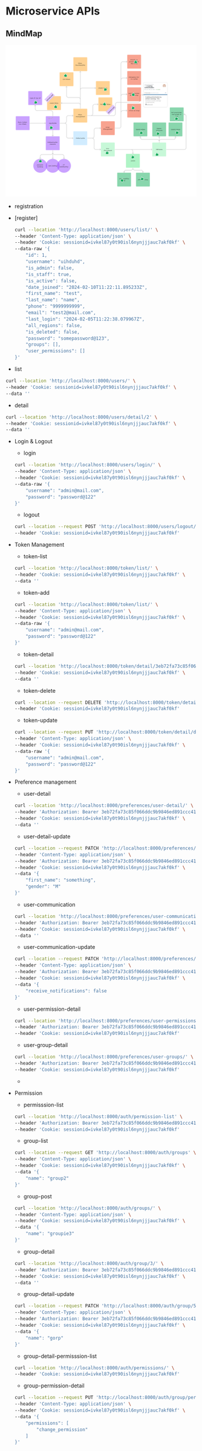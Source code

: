 # Microservice APIs

## MindMap
![Mind Map](MindMap.png)

- registration
- [register]
    
    ```bash
    curl --location 'http://localhost:8000/users/list/' \
    --header 'Content-Type: application/json' \
    --header 'Cookie: sessionid=ivkel87y0t90isl6nynjjjauc7akf0kf' \
    --data-raw '{
        "id": 1,
        "username": "uihduhd",
        "is_admin": false,
        "is_staff": true,
        "is_active": false,
        "date_joined": "2024-02-10T11:22:11.895233Z",
        "first_name": "test",
        "last_name": "name",
        "phone": "9999999999",
        "email": "test2@mail.com",
        "last_login": "2024-02-05T11:22:38.079967Z",
        "all_regions": false,
        "is_deleted": false,
        "password": "somepassword@123",
        "groups": [],
        "user_permissions": []
    }'
    ```
    
- list

```bash
curl --location 'http://localhost:8000/users/' \
--header 'Cookie: sessionid=ivkel87y0t90isl6nynjjjauc7akf0kf' \
--data ''
```

- detail

```bash
curl --location 'http://localhost:8000/users/detail/2' \
--header 'Cookie: sessionid=ivkel87y0t90isl6nynjjjauc7akf0kf' \
--data ''
```

- Login & Logout
    - login
    
    ```bash
    curl --location 'http://localhost:8000/users/login/' \
    --header 'Content-Type: application/json' \
    --header 'Cookie: sessionid=ivkel87y0t90isl6nynjjjauc7akf0kf' \
    --data-raw '{
        "username": "admin@mail.com",
        "password": "password@122"
    }'
    ```
    
    - logout
    
    ```bash
    curl --location --request POST 'http://localhost:8000/users/logout/' \
    --header 'Cookie: sessionid=ivkel87y0t90isl6nynjjjauc7akf0kf'
    ```
    
- Token Management
    - token-list
    
    ```bash
    curl --location 'http://localhost:8000/token/list/' \
    --header 'Cookie: sessionid=ivkel87y0t90isl6nynjjjauc7akf0kf' \
    --data ''
    ```
    
    - token-add
    
    ```bash
    curl --location 'http://localhost:8000/token/list/' \
    --header 'Content-Type: application/json' \
    --header 'Cookie: sessionid=ivkel87y0t90isl6nynjjjauc7akf0kf' \
    --data-raw '{
        "username": "admin@mail.com",
        "password": "password@122"
    }'
    ```
    
    - token-detail
    
    ```bash
    curl --location 'http://localhost:8000/token/detail/3eb72fa73c85f066ddc9b9846ed891ccc41c413a/' \
    --header 'Cookie: sessionid=ivkel87y0t90isl6nynjjjauc7akf0kf' \
    --data ''
    ```
    
    - token-delete
    
    ```bash
    curl --location --request DELETE 'http://localhost:8000/token/detail/21a82f093b4a03b5b54ac34039b0e546880c6e11/' \
    --header 'Cookie: sessionid=ivkel87y0t90isl6nynjjjauc7akf0kf'
    ```
    
    - token-update
    
    ```bash
    curl --location --request PUT 'http://localhost:8000/token/detail/ddceddb3914247898c18537e5901ba8e24177a7f/' \
    --header 'Content-Type: application/json' \
    --header 'Cookie: sessionid=ivkel87y0t90isl6nynjjjauc7akf0kf' \
    --data-raw '{
        "username": "admin@mail.com",
        "password": "password@122"
    }'
    ```
    
- Preference management
    - user-detail
    
    ```bash
    curl --location 'http://localhost:8000/preferences/user-detail/' \
    --header 'Authorization: Bearer 3eb72fa73c85f066ddc9b9846ed891ccc41c413a' \
    --header 'Cookie: sessionid=ivkel87y0t90isl6nynjjjauc7akf0kf' \
    --data ''
    ```
    
    - user-detail-update
    
    ```bash
    curl --location --request PATCH 'http://localhost:8000/preferences/user-detail/1/' \
    --header 'Content-Type: application/json' \
    --header 'Authorization: Bearer 3eb72fa73c85f066ddc9b9846ed891ccc41c413a' \
    --header 'Cookie: sessionid=ivkel87y0t90isl6nynjjjauc7akf0kf' \
    --data '{
        "first_name": "something",
        "gender": "M"
    }'
    ```
    
    - user-communication
    
    ```bash
    curl --location 'http://localhost:8000/preferences/user-communications/' \
    --header 'Authorization: Bearer 3eb72fa73c85f066ddc9b9846ed891ccc41c413a' \
    --header 'Cookie: sessionid=ivkel87y0t90isl6nynjjjauc7akf0kf' \
    --data ''
    ```
    
    - user-communication-update
    
    ```bash
    curl --location --request PATCH 'http://localhost:8000/preferences/user-communication/1/' \
    --header 'Content-Type: application/json' \
    --header 'Authorization: Bearer 3eb72fa73c85f066ddc9b9846ed891ccc41c413a' \
    --header 'Cookie: sessionid=ivkel87y0t90isl6nynjjjauc7akf0kf' \
    --data '{
        "receive_notifications": false
    }'
    ```
    
    - user-permission-detail
    
    ```bash
    curl --location 'http://localhost:8000/preferences/user-permissions/' \
    --header 'Authorization: Bearer 3eb72fa73c85f066ddc9b9846ed891ccc41c413a' \
    --header 'Cookie: sessionid=ivkel87y0t90isl6nynjjjauc7akf0kf'
    ```
    
    - user-group-detail
    
    ```bash
    curl --location 'http://localhost:8000/preferences/user-groups/' \
    --header 'Authorization: Bearer 3eb72fa73c85f066ddc9b9846ed891ccc41c413a' \
    --header 'Cookie: sessionid=ivkel87y0t90isl6nynjjjauc7akf0kf'
    ```
    
    - 
- Permission
    - permisssion-list
    
    ```bash
    curl --location 'http://localhost:8000/auth/permission-list' \
    --header 'Authorization: Bearer 3eb72fa73c85f066ddc9b9846ed891ccc41c413a' \
    --header 'Cookie: sessionid=ivkel87y0t90isl6nynjjjauc7akf0kf'
    ```
    
    - group-list
    
    ```bash
    curl --location --request GET 'http://localhost:8000/auth/groups' \
    --header 'Content-Type: application/json' \
    --header 'Cookie: sessionid=ivkel87y0t90isl6nynjjjauc7akf0kf' \
    --data '{
        "name": "group2"
    }'
    ```
    
    - group-post
    
    ```bash
    curl --location 'http://localhost:8000/auth/groups/' \
    --header 'Content-Type: application/json' \
    --header 'Cookie: sessionid=ivkel87y0t90isl6nynjjjauc7akf0kf' \
    --data '{
        "name": "groupie3"
    }'
    ```
    
    - group-detail
    
    ```bash
    curl --location 'http://localhost:8000/auth/group/3/' \
    --header 'Authorization: Bearer 3eb72fa73c85f066ddc9b9846ed891ccc41c413a' \
    --header 'Cookie: sessionid=ivkel87y0t90isl6nynjjjauc7akf0kf' \
    --data ''
    ```
    
    - group-detail-update
    
    ```bash
    curl --location --request PATCH 'http://localhost:8000/auth/group/5/' \
    --header 'Content-Type: application/json' \
    --header 'Authorization: Bearer 3eb72fa73c85f066ddc9b9846ed891ccc41c413a' \
    --header 'Cookie: sessionid=ivkel87y0t90isl6nynjjjauc7akf0kf' \
    --data '{
        "name": "gorp"
    }'
    ```
    
    - group-detail-permisssion-list
    
    ```bash
    curl --location 'http://localhost:8000/auth/permissions/' \
    --header 'Cookie: sessionid=ivkel87y0t90isl6nynjjjauc7akf0kf'
    ```
    
    - group-permission-detail
    
    ```bash
    curl --location --request PUT 'http://localhost:8000/auth/group/permissions/3/' \
    --header 'Content-Type: application/json' \
    --header 'Cookie: sessionid=ivkel87y0t90isl6nynjjjauc7akf0kf' \
    --data '{
        "permissions": [
            "change_permission"
        ]
    }'
    ```